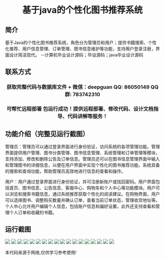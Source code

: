 <p><h1 align="center">基于java的个性化图书推荐系统</h1></p>

## 简介
基于Java的个性化图书推荐系统，角色分为管理员和用户；提供书籍搜索、个性化推荐、用户信息管理、订单管理、图书信息维护等功能，支持用户登录注册，界面设计简洁现代。    --计算机毕业设计源码；毕设源码；java毕业设计源码


## 联系方式
<p><h3 align="center">获取完整代码与数据库文件 + 微信：deepguan QQ: 86050149 QQ群: 783742310</h3></p>
<p><h3 align="center">可帮忙远程部署 包运行成功！提供远程部署、修改代码、设计文档指导、代码讲解等服务！</h3></p>

## 功能介绍（完整见运行截图）
管理员：管理员可以通过登录界面进行身份验证，访问系统的各项管理功能。管理界面提供用户管理、图书分类管理、图书信息管理、系统管理和订单管理等模块，支持添加、修改和删除公告及订单信息。管理员还可以在图书信息管理界面中输入和管理图书的详细信息，以便在用户界面中实现个性化的图书推荐功能。系统具备的搜索和查询功能，帮助管理员高效地进行信息的查看和操作。

用户：用户通过登录界面进行身份验证，并可注册新账户或找回密码。用户界面包括首页、图书信息、公告信息、客服中心、购物车和个人中心等功能模块。用户可以浏览和搜索书籍信息，通过系统推荐获取个性化的阅读建议。在购物界面，用户可以选择图书、调整购买数量并确认订单，查看当前订单状态，管理收货地址等。个人中心允许用户编辑个人信息，包括账户信息和偏好设置，此外还支持查看和管理个人订单和收藏的书籍。


## 运行截图
![](img/001.jpg)
![](img/002.jpg)
![](img/003.jpg)
![](img/004.jpg)
![](img/005.jpg)
![](img/006.jpg)
![](img/007.jpg)
![](img/008.jpg)
![](img/009.jpg)
![](img/010.jpg)
![](img/011.jpg)
![](img/012.jpg)
![](img/013.jpg)
![](img/014.jpg)
![](img/015.jpg)
![](img/016.jpg)
![](img/017.jpg)
![](img/018.jpg)

<p>本代码来源于网络,仅供学习参考使用!</p>
